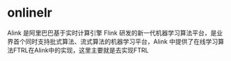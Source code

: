 # onlinelr

Alink 是阿里巴巴基于实时计算引擎 Flink 研发的新一代机器学习算法平台，是业界首个同时支持批式算法、流式算法的机器学习平台，Alink 中提供了在线学习算法FTRL在Alink中的实现，这里主要就是去实现FTRL
